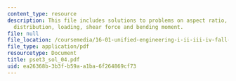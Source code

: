 ```yaml
---
content_type: resource
description: This file includes solutions to problems on aspect ratio, circulation
  distribution, loading, shear force and bending moment.
file: null
file_location: /coursemedia/16-01-unified-engineering-i-ii-iii-iv-fall-2005-spring-2006/ea26368b3b3fb59aa1ba6f264869cf73_pset3_sol_04.pdf
file_type: application/pdf
resourcetype: Document
title: pset3_sol_04.pdf
uid: ea26368b-3b3f-b59a-a1ba-6f264869cf73
---
```

